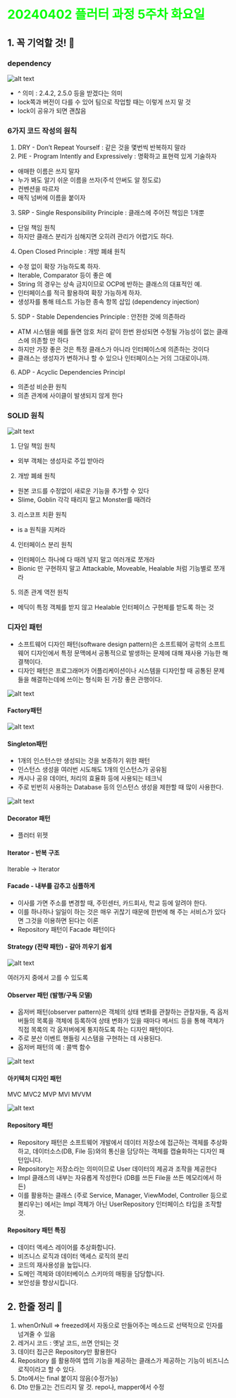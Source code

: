 # <span style="color:lime">20240402 플러터 과정 5주차 화요일</span>   

## 1. 꼭 기억할 것! 🏅
### dependency
![alt text](image-72.png)
- ^ 의미 : 2.4.2, 2.5.0 등을 받겠다는 의미
- lock쪽과 버전이 다를 수 있어 팀으로 작업할 때는 이렇게 쓰지 말 것
- lock이 공유가 되면 괜찮음

### 6가지 코드 작성의 원칙

1. DRY - Don’t Repeat Yourself : 같은 것을 몇번씩 반복하지 말라
2. PIE - Program Intently and Expressively : 명확하고 표현력 있게 기술하자
- 애매한 이름은 쓰지 말자
- 누가 봐도 알기 쉬운 이름을 쓰자(주석 안써도 알 정도로)
- 컨벤션을 따르자
- 매직 넘버에 이름을 붙이자
3. SRP - Single Responsibility Principle : 클래스에 주어진 책임은 1개뿐
- 단일 책임 원칙
- 하지만 클래스 분리가 심해지면 오히려 관리가 어렵기도 하다.
4. Open Closed Principle : 개방 폐쇄 원칙
- 수정 없이 확장 가능하도록 하자.
- Iterable, Comparator 등이 좋은 예
- String 의 경우는 상속 금지이므로 OCP에 반하는 클래스의 대표적인 예.
- 인터페이스를 적극 활용하여 확장 가능하게 하자.
- 생성자를 통해 테스트 가능한 종속 항목 삽입 (dependency injection)
5. SDP - Stable Dependencies Principle : 안전한 것에 의존하라
- ATM 시스템을 예를 들면 암호 처리 같이 한번 완성되면 수정될 가능성이 없는 클래스에 의존할 만 하다
- 하지만 가장 좋은 것은 특정 클래스가 아니라 인터페이스에 의존하는 것이다
- 클래스는 생성자가 변하거나 할 수 있으나 인터페이스는 거의 그대로이니까.
6. ADP - Acyclic Dependencies Principl
- 의존성 비순환 원칙
- 의존 관계에 사이클이 발생되지 않게 한다

### SOLID 원칙

![alt text](image-73.png)

1. 단일 책임 원칙
- 외부 객체는 생성자로 주입 받아라
2. 개방 폐쇄 원칙
- 원본 코드를 수정없이 새로운 기능을 추가할 수 있다
- Slime, Goblin 각각 때리지 말고 Monster를 때려라
3. 리스코프 치환 원칙
- is a 원칙을 지켜라
4. 인터페이스 분리 원칙
- 인터페이스 하나에 다 때려 넣지 말고 여러개로 쪼개라
- Bionic 만 구현하지 말고 Attackable, Moveable, Healable 처럼 기능별로 쪼개라
5. 의존 관계 역전 원칙
- 메딕이 특정 객체를 받지 않고 Healable 인터페이스 구현체를 받도록 하는 것

### 디자인 패턴
- 소프트웨어 디자인 패턴(software design pattern)은 소프트웨어 공학의 소프트웨어 디자인에서 특정 문맥에서 공통적으로 발생하는 문제에 대해 재사용 가능한 해결책이다.
- 디자인 패턴은 프로그래머가 어플리케이션이나 시스템을 디자인할 때 공통된 문제들을 해결하는데에 쓰이는 형식화 된 가장 좋은 관행이다.

![alt text](image-74.png)

#### Factory패턴

![alt text](image-75.png)

#### Singleton패턴
- 1개의 인스턴스만 생성되는 것을 보증하기 위한 패턴
- 인스턴스 생성을 여러번 시도해도 1개의 인스턴스가 공유됨
- 캐시나 공유 데이터, 처리의 효율화 등에 사용되는 테크닉
- 주로 빈번히 사용하는 Database 등의 인스턴스 생성을 제한할 때 많이 사용한다.

![alt text](image-76.png)

#### Decorator 패턴
- 플러터 위젯

#### Iterator - 반복 구조
Iterable -> Iterator

#### Facade - 내부를 감추고 심플하게
- 이사를 가면 주소를 변경할 때, 주민센터, 카드회사, 학교 등에 알려야 한다. 
- 이를 하나하나 일일이 하는 것은 매우 귀찮기 때문에 한번에 해 주는 서비스가 있다면 그것을 이용하면 된다는 이론
- Repository 패턴이 Facade 패턴이다

#### Strategy (전략 패턴) - 갈아 끼우기 쉽게

![alt text](image-77.png)

여러가지 중에서 고를 수 있도록

#### Observer 패턴 (발행/구독 모델)

- 옵저버 패턴(observer pattern)은 객체의 상태 변화를 관찰하는 관찰자들, 
즉 옵저버들의 목록을 객체에 등록하여 상태 변화가 있을 때마다 메서드 등을 통해 객체가 직접 목록의 각 옵저버에게 통지하도록 하는 디자인 패턴이다. 
- 주로 분산 이벤트 핸들링 시스템을 구현하는 데 사용된다. 
- 옵저버 패턴의 예 : 콜백 함수

![alt text](image-78.png)

#### 아키텍처 디자인 패턴

MVC
MVC2
MVP
MVI
MVVM

![alt text](image-79.png)

#### Repository 패턴

- Repository 패턴은 소프트웨어 개발에서 데이터 저장소에 접근하는 객체를 추상화하고, 
데이터소스(DB, File 등)와의 통신을 담당하는 객체를 캡슐화하는 디자인 패턴입니다.
- Repository는 저장소라는 의미이므로 User 데이터의 제공과 조작을 제공한다
- Impl 클래스의 내부는 자유롭게 작성한다 (DB를 쓰든 File을 쓰든 메모리에서 하든)
- 이를 활용하는 클래스 (주로 Service, Manager, ViewModel, Controller 등으로 불리우는) 에서는 Impl 객체가 아닌 UserRepository 인터페이스 타입을 조작할 것.

#### Repository 패턴 특징

- 데이터 액세스 레이어를 추상화합니다.
- 비즈니스 로직과 데이터 액세스 로직의 분리
- 코드의 재사용성을 높입니다.
- 도메인 객체와 데이터베이스 스키마의 매핑을 담당합니다.
- 보안성을 향상시킵니다.

## 2. 한줄 정리 🧹
1. whenOrNull => freezed에서 자동으로 만들어주는 메소드로 선택적으로 인자를 넘겨줄 수 있음
2. 레거시 코드 : 옛날 코드, 쓰면 안되는 것
3. 데이터 접근은 Repository만 활용한다
4. Repository 를 활용하여 
앱의 기능을 제공하는 클래스가 제공하는 기능이 비즈니스 로직이라고 할 수 있다.
5. Dto에서는 final 붙이지 않음(수정가능)
6. Dto 만들고는 건드리지 말 것. repo나, mapper에서 수정